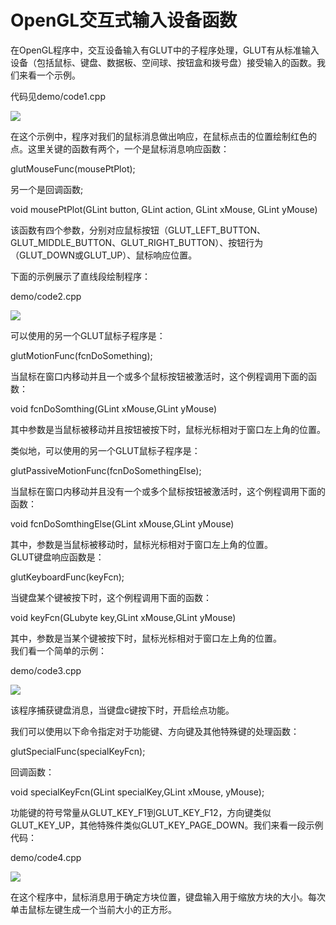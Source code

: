 # OpenGL交互式输入设备函数
在OpenGL程序中，交互设备输入有GLUT中的子程序处理，GLUT有从标准输入设备（包括鼠标、键盘、数据板、空间球、按钮盒和拨号盘）接受输入的函数。我们来看一个示例。

代码见demo/code1.cpp

![](./media/image1.png)

在这个示例中，程序对我们的鼠标消息做出响应，在鼠标点击的位置绘制红色的点。这里关键的函数有两个，一个是鼠标消息响应函数：

glutMouseFunc(mousePtPlot);

另一个是回调函数;

void mousePtPlot(GLint button, GLint action, GLint xMouse, GLint yMouse)

该函数有四个参数，分别对应鼠标按钮（GLUT_LEFT_BUTTON、GLUT_MIDDLE_BUTTON、GLUT_RIGHT_BUTTON）、按钮行为（GLUT_DOWN或GLUT_UP）、鼠标响应位置。

下面的示例展示了直线段绘制程序：

demo/code2.cpp

![](./media/image2.png)

可以使用的另一个GLUT鼠标子程序是：

glutMotionFunc(fcnDoSomething);

当鼠标在窗口内移动并且一个或多个鼠标按钮被激活时，这个例程调用下面的函数：

void fcnDoSomthing(GLint xMouse,GLint yMouse)

其中参数是当鼠标被移动并且按钮被按下时，鼠标光标相对于窗口左上角的位置。

类似地，可以使用的另一个GLUT鼠标子程序是：

glutPassiveMotionFunc(fcnDoSomethingElse);

当鼠标在窗口内移动并且没有一个或多个鼠标按钮被激活时，这个例程调用下面的函数：

void fcnDoSomthingElse(GLint xMouse,GLint yMouse)

其中，参数是当鼠标被移动时，鼠标光标相对于窗口左上角的位置。\
GLUT键盘响应函数是：

glutKeyboardFunc(keyFcn);

当键盘某个键被按下时，这个例程调用下面的函数：

void keyFcn(GLubyte key,GLint xMouse,GLint yMouse)

其中，参数是当某个键被按下时，鼠标光标相对于窗口左上角的位置。\
我们看一个简单的示例：

demo/code3.cpp

![](./media/image3.png)

该程序捕获键盘消息，当键盘c键按下时，开启绘点功能。

我们可以使用以下命令指定对于功能键、方向键及其他特殊键的处理函数：

glutSpecialFunc(specialKeyFcn);

回调函数：

void specialKeyFcn(GLint specialKey,GLint xMouse, yMouse);

功能键的符号常量从GLUT_KEY_F1到GLUT_KEY_F12，方向键类似GLUT_KEY_UP，其他特殊件类似GLUT_KEY_PAGE_DOWN。我们来看一段示例代码：

demo/code4.cpp

![](./media/image4.png)

在这个程序中，鼠标消息用于确定方块位置，键盘输入用于缩放方块的大小。每次单击鼠标左键生成一个当前大小的正方形。
